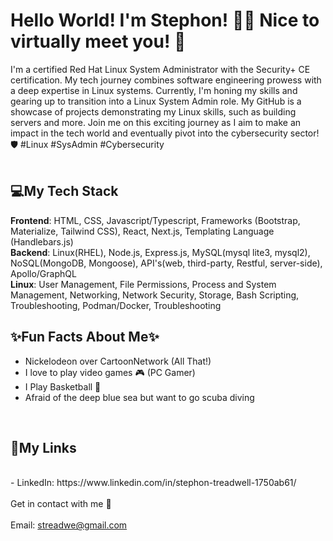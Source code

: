 # Hello World! I'm Stephon! 👋🏽 Nice to virtually meet you! 🤝

I'm a certified Red Hat Linux System Administrator with the Security+ CE certification. My tech journey combines software engineering prowess with a deep expertise in Linux systems. Currently, I'm honing my skills and gearing up to transition into a Linux System Admin role. My GitHub is a showcase of projects demonstrating my Linux skills, such as building servers and more. Join me on this exciting journey as I aim to make an impact in the tech world and eventually pivot into the cybersecurity sector! 🛡️ #Linux #SysAdmin #Cybersecurity
<br>
<br>

## 💻My Tech Stack
<strong>Frontend</strong>: HTML, CSS, Javascript/Typescript, Frameworks (Bootstrap, Materialize, Tailwind CSS), React, Next.js, Templating Language (Handlebars.js)
<br>
<strong>Backend</strong>: Linux(RHEL), Node.js, Express.js, MySQL(mysql lite3, mysql2), NoSQL(MongoDB, Mongoose), API's(web, third-party, Restful, server-side), Apollo/GraphQL
<br>
<strong>Linux</strong>: User Management, File Permissions, Process and System Management, Networking, Network Security, Storage, Bash Scripting, Troubleshooting, Podman/Docker, Troubleshooting
<br>

## ✨Fun Facts About Me✨
- Nickelodeon over CartoonNetwork (All That!)
- I love to play video games 🎮 (PC Gamer)
- I Play Basketball 🏀
- Afraid of the deep blue sea but want to go scuba diving
<br>

## 🔗My Links
<br>
- LinkedIn: https://www.linkedin.com/in/stephon-treadwell-1750ab61/
<br>
<br>
Get in contact with me 📧
<br>
<br>
Email: <a href = "mailto:streadwe@gmail.com">streadwe@gmail.com</a>
 
